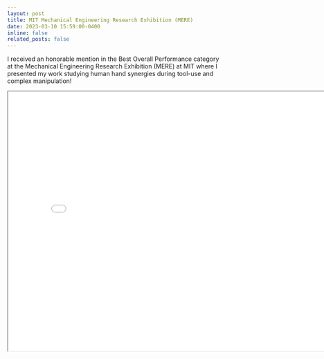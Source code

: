 ```yaml
---
layout: post
title: MIT Mechanical Engineering Research Exhibition (MERE)
date: 2023-03-10 15:59:00-0400
inline: false
related_posts: false
---
```


I received an honorable mention in the Best Overall Performance category at the Mechanical Engineering Research Exhibition (MERE) at MIT where I presented my work studying human hand synergies during tool-use and complex manipulation!

<iframe src="../../assets/img/MERE.jpg" scrolling="no" style=" width: 799px; height: 600px;  overflow: hidden;" ></iframe>